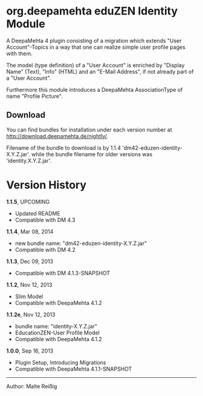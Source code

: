 
# org.deepamehta eduZEN Identity Module

A DeepaMehta 4 plugin consisting of a migration which extends "User Account"-Topics in a way that one can realize simple user profile pages with them.

The model (type definition) of a "User Account" is enriched by "Display Name" (Text), "Info" (HTML) and an "E-Mail Address", if not already part of a "User Account".

Furthermore this module introduces a DeepaMehta AssociationType of name "Profile Picture".

## Download

You can find bundles for installation under each version number at http://download.deepamehta.de/nightly/.

Filename of the bundle to download is by 1.1.4  'dm42-eduzen-identity-X.Y.Z.jar'. while the bundle filename for older versions was 'identity.X.Y.Z.jar'.

# Version History

**1.1.5**, UPCOMING
- Updated README
- Compatible with DM 4.3

**1.1.4**, Mar 08, 2014
- new bundle name: "dm42-eduzen-identity-X.Y.Z.jar"
- Compatible with DM 4.2

**1.1.3**, Dec 09, 2013
- Compatible with DM 4.1.3-SNAPSHOT

**1.1.2**, Nov 12, 2013
- Slim Model
- Compatible with DeepaMehta 4.1.2

**1.1.2e**, Nov 12, 2013
- bundle name: "identity-X.Y.Z.jar"
- EducationZEN-User Profile Model
- Compatible with DeepaMehta 4.1.2

**1.0.0**, Sep 16, 2013

- Plugin Setup, Introducing Migrations
- Compatible with DeepaMehta 4.1.1-SNAPSHOT

--------------------
Author: Malte Reißig


